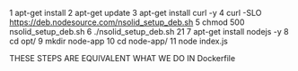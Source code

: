 1  apt-get install
2  apt-get update
3  apt-get install curl -y
4  curl -SLO https://deb.nodesource.com/nsolid_setup_deb.sh
5  chmod 500 nsolid_setup_deb.sh
6  ./nsolid_setup_deb.sh 21
7  apt-get install nodejs -y
8  cd opt/
9  mkdir node-app
10 cd node-app/
11 node index.js

THESE STEPS ARE EQUIVALENT WHAT WE DO IN Dockerfile